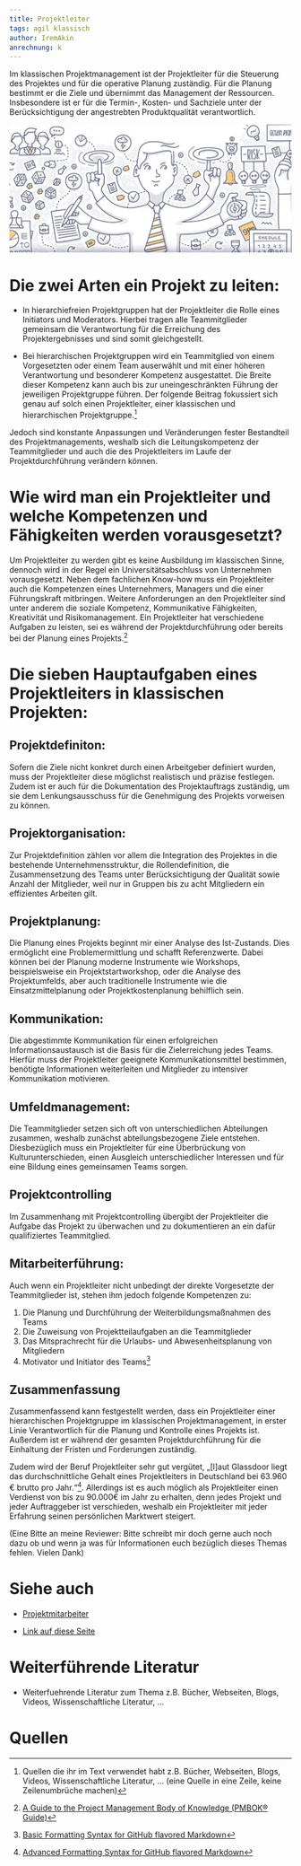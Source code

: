 ```yaml
---
title: Projektleiter
tags: agil klassisch
author: IremAkin
anrechnung: k
---
```


Im klassischen Projektmanagement ist der Projektleiter für die Steuerung des Projektes und für die operative Planung zuständig. Für die Planung bestimmt er die Ziele und übernimmt das Management der Ressourcen. Insbesondere ist er für die Termin-, Kosten- und Sachziele unter der Berücksichtigung der angestrebten Produktqualität verantwortlich.

<img src="Projektleiter/Projektleiter.png" alt="Der Projektleiter ein Multitalent" width="600"/>


# Die zwei Arten ein Projekt zu leiten:

* In hierarchiefreien Projektgruppen hat der Projektleiter die Rolle eines Initiators und Moderators. Hierbei tragen alle Teammitglieder gemeinsam die Verantwortung für die Erreichung des Projektergebnisses und sind somit gleichgestellt. 

* Bei hierarchischen Projektgruppen wird ein Teammitglied von einem Vorgesetzten oder einem Team auserwählt und mit einer höheren Verantwortung und besonderer Kompetenz ausgestattet. Die Breite dieser Kompetenz kann auch bis zur uneingeschränkten Führung der jeweiligen Projektgruppe führen. 
Der folgende Beitrag fokussiert sich genau auf solch einen Projektleiter, einer klassischen und hierarchischen Projektgruppe.[^1]

Jedoch sind konstante Anpassungen und Veränderungen fester Bestandteil des Projektmanagements, weshalb sich die Leitungskompetenz der Teammitglieder und auch die des Projektleiters im Laufe der Projektdurchführung verändern können. 

# Wie wird man ein Projektleiter und welche Kompetenzen und Fähigkeiten werden vorausgesetzt? 
Um Projektleiter zu werden gibt es keine Ausbildung im klassischen Sinne, dennoch wird in der Regel ein Universitätsabschluss von Unternehmen vorausgesetzt. Neben dem fachlichen Know-how muss ein Projektleiter auch die Kompetenzen eines Unternehmers, Managers und die einer Führungskraft mitbringen. Weitere Anforderungen an den Projektleiter sind unter anderem die soziale Kompetenz, Kommunikative Fähigkeiten, Kreativität und Risikomanagement. 
Ein Projektleiter hat verschiedene Aufgaben zu leisten, sei es während der Projektdurchführung oder bereits bei der Planung eines Projekts.[^2]

# Die sieben Hauptaufgaben eines Projektleiters in klassischen Projekten: 

## Projektdefiniton:
Sofern die Ziele nicht konkret durch einen Arbeitgeber definiert wurden, muss der Projektleiter diese möglichst realistisch und präzise festlegen. Zudem ist er auch für die Dokumentation des Projektauftrags zuständig, um sie dem Lenkungsausschuss für die Genehmigung des Projekts vorweisen zu können. 

## Projektorganisation:
Zur Projektdefinition zählen vor allem die Integration des Projektes in die bestehende Unternehmensstruktur, die Rollendefinition, die Zusammensetzung des Teams unter Berücksichtigung der Qualität sowie Anzahl der Mitglieder, weil nur in Gruppen bis zu acht Mitgliedern ein effizientes Arbeiten gilt. 

## Projektplanung:
Die Planung eines Projekts beginnt mir einer Analyse des Ist-Zustands. Dies ermöglicht eine Problemermittlung und schafft Referenzwerte. Dabei können bei der Planung moderne Instrumente wie Workshops, beispielsweise ein Projektstartworkshop, oder die Analyse des Projektumfelds, aber auch traditionelle Instrumente wie die Einsatzmittelplanung oder Projektkostenplanung behilflich sein.  

## Kommunikation: 
Die abgestimmte Kommunikation für einen erfolgreichen Informationsaustausch ist die Basis für die Zielerreichung jedes Teams.  
Hierfür muss der Projektleiter geeignete Kommunikationsmittel bestimmen, benötigte Informationen weiterleiten und Mitglieder zu intensiver Kommunikation motivieren. 

## Umfeldmanagement: 
Die Teammitglieder setzen sich oft von unterschiedlichen Abteilungen zusammen, weshalb zunächst abteilungsbezogene Ziele entstehen. Diesbezüglich muss ein Projektleiter für eine Überbrückung von Kulturunterschieden, einen Ausgleich unterschiedlicher Interessen und für eine Bildung eines gemeinsamen Teams sorgen. 

## Projektcontrolling 
Im Zusammenhang mit Projektcontrolling übergibt der Projektleiter die Aufgabe das Projekt zu überwachen und zu dokumentieren an ein dafür qualifiziertes Teammitglied. 

## Mitarbeiterführung:
Auch wenn ein Projektleiter nicht unbedingt der direkte Vorgesetzte der Teammitglieder ist, stehen ihm jedoch folgende Kompetenzen zu:
  1. Die Planung und Durchführung der Weiterbildungsmaßnahmen des Teams 
  2. Die Zuweisung von Projektteilaufgaben an die Teammitglieder 
  3. Das Mitsprachrecht für die Urlaubs- und Abwesenheitsplanung von Mitgliedern 
  4. Motivator und Initiator des Teams[^3]

## Zusammenfassung 
Zusammenfassend kann festgestellt werden, dass ein Projektleiter einer hierarchischen Projektgruppe im klassischen Projektmanagement, in erster Linie Verantwortlich für die Planung und Kontrolle eines Projekts ist. Außerdem ist er während der gesamten Projektdurchführung für die Einhaltung der Fristen und Forderungen zuständig. 

Zudem wird der Beruf Projektleiter sehr gut vergütet, „[l]aut Glassdoor liegt das durchschnittliche Gehalt eines Projektleiters in Deutschland bei 63.960 € brutto pro Jahr.“[^4]. Allerdings ist es auch möglich als Projektleiter einen Verdienst von bis zu 90.000€ im Jahr zu erhalten, denn jedes Projekt und jeder Auftraggeber ist verschieden, weshalb ein Projektleiter mit jeder Erfahrung seinen persönlichen Marktwert steigert. 

(Eine Bitte an meine Reviewer: Bitte schreibt mir doch gerne auch noch dazu ob und wenn ja was für Informationen euch bezüglich dieses Themas fehlen. Vielen Dank)






















# Siehe auch

* [Projektmitarbeiter](Projektmitarbeiter.md)

* [Link auf diese Seite](Projektleiter.md)

# Weiterführende Literatur

* Weiterfuehrende Literatur zum Thema z.B. Bücher, Webseiten, Blogs, Videos, Wissenschaftliche Literatur, ...

# Quellen

[^1]: Quellen die ihr im Text verwendet habt z.B. Bücher, Webseiten, Blogs, Videos, Wissenschaftliche Literatur, ... (eine Quelle in eine Zeile, keine Zeilenumbrüche machen)
[^2]: [A Guide to the Project Management Body of Knowledge (PMBOK® Guide)](https://www.pmi.org/pmbok-guide-standards/foundational/PMBOK)
[^3]: [Basic Formatting Syntax for GitHub flavored Markdown](https://docs.github.com/en/github/writing-on-github/getting-started-with-writing-and-formatting-on-github/basic-writing-and-formatting-syntax)
[^4]: [Advanced Formatting Syntax for GitHub flavored Markdown](https://docs.github.com/en/github/writing-on-github/working-with-advanced-formatting/organizing-information-with-tables)

